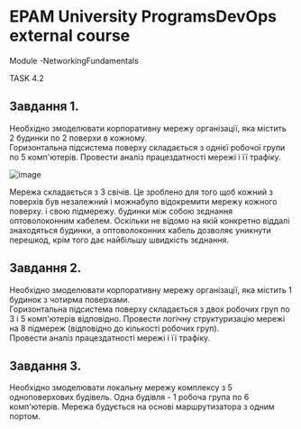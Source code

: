 # EPAM University ProgramsDevOps external course
Module -NetworkingFundamentals

TASK 4.2

## Завдання 1.
Необхідно змоделювати корпоративну мережу організації, яка містить 2  будинки  по  2  поверхи  в  кожному.  
Горизонтальна  підсистема  поверху складається з однієї робочої групи по 5 комп'ютерів.
Провести аналіз працездатності мережі і її трафіку.

![image](https://user-images.githubusercontent.com/58170246/126046900-97dd2df9-4322-47f9-bc95-a8ed83a21e7e.png)

Мережа складається з 3 свічів. Це зроблено для того щоб кожний з поверхів був незалежний і можнабуло відокремити мережу кожного поверху. і свою  підмережу. будинки між собою зєднання оптоволоконним кабелем. Оскільки не відомо на якій конкретно віддалі  знаходяться будинки, а оптоволоконних кабель  дозволяє уникнути перешкод, крім того дає найбільшу швидкість зєднання. 

## Завдання 2.
Необхідно змоделювати корпоративну мережу організації, яка містить 1  будинок  з  чотирма  поверхами.  
Горизонтальна  підсистема  поверху складається з двох робочих груп по 3 і 5 комп'ютерів відповідно.
Провести логічну структуризацію мережі на 8 підмереж (відповідно до  кількості  робочих  груп).  
Провести  аналіз  працездатності  мережі  і  її трафіку.
## Завдання 3.
Необхідно  змоделювати  локальну  мережу  комплексу  з  5 одноповерхових будівель. Одна будівля - 1 робоча група по 6 комп'ютерів. 
Мережа будується на основі маршрутизатора з одним портом. 

